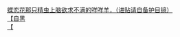 [蝶恋花那只精虫上脑欲求不满的咩咩羊，（进贴请自备护目镜）](http://tieba.baidu.com/p/2748232712?see_lz=1&pn=)   
[【自黑](http://tieba.baidu.com/p/2749107351?see_lz=1&pn=)   
[【](http://tieba.baidu.com/p/2749848490?see_lz=1&pn=)   
